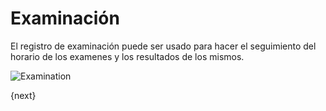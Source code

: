 # Examinación

El registro de examinación puede ser usado para hacer el seguimiento del horario  de los examenes y los resultados de los mismos.

<img class="screenshot" alt="Examination" src="/docs/assets/img/schools/schedule/examination.png">


{next}
